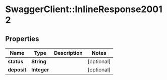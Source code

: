 # SwaggerClient::InlineResponse20012

## Properties
Name | Type | Description | Notes
------------ | ------------- | ------------- | -------------
**status** | **String** |  | [optional] 
**deposit** | **Integer** |  | [optional] 


